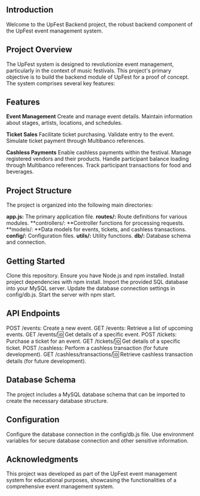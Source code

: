 ## **Introduction**
Welcome to the UpFest Backend project, the robust backend component of the UpFest event management system.

## **Project Overview**
The UpFest system is designed to revolutionize event management, particularly in the context of music festivals. This project's primary objective is to build the backend module of UpFest for a proof of concept. The system comprises several key features:

## **Features**

**Event Management**
Create and manage event details.
Maintain information about stages, artists, locations, and schedules.

**Ticket Sales**
Facilitate ticket purchasing.
Validate entry to the event.
Simulate ticket payment through Multibanco references.

**Cashless Payments**
Enable cashless payments within the festival.
Manage registered vendors and their products.
Handle participant balance loading through Multibanco references.
Track participant transactions for food and beverages.

## **Project Structure**
The project is organized into the following main directories:

**app.js:** The primary application file.
**routes/:** Route definitions for various modules.
**controllers/: **Controller functions for processing requests.
**models/: **Data models for events, tickets, and cashless transactions.
**config/:** Configuration files.
**utils/:** Utility functions.
**db/:** Database schema and connection.

## **Getting Started**
Clone this repository.
Ensure you have Node.js and npm installed.
Install project dependencies with npm install.
Import the provided SQL database into your MySQL server.
Update the database connection settings in config/db.js.
Start the server with npm start.

## **API Endpoints**
POST /events: Create a new event.
GET /events: Retrieve a list of upcoming events.
GET /events/:id: Get details of a specific event.
POST /tickets: Purchase a ticket for an event.
GET /tickets/:id: Get details of a specific ticket.
POST /cashless: Perform a cashless transaction (for future development).
GET /cashless/transactions/:id: Retrieve cashless transaction details (for future development).

## **Database Schema**
The project includes a MySQL database schema that can be imported to create the necessary database structure.

## **Configuration**
Configure the database connection in the config/db.js file.
Use environment variables for secure database connection and other sensitive information.

## **Acknowledgments**
This project was developed as part of the UpFest event management system for educational purposes, showcasing the functionalities of a comprehensive event management system.
